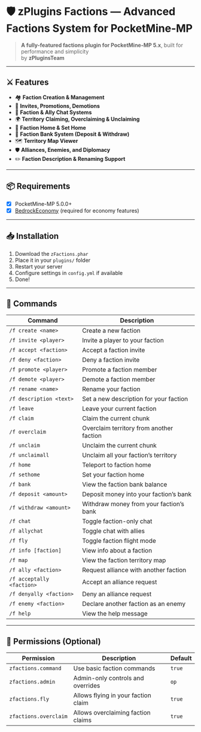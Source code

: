 
# 🛡 zPlugins Factions — Advanced Factions System for PocketMine-MP

> **A fully-featured factions plugin for PocketMine-MP 5.x**, built for performance and simplicity  
> by **zPluginsTeam**

---

## ⚔️ Features

- 🏘 **Faction Creation & Management**
- 🤝 **Invites, Promotions, Demotions**
- 💬 **Faction & Ally Chat Systems**
- 🌍 **Territory Claiming, Overclaiming & Unclaiming**
- 🏡 **Faction Home & Set Home**
- 🏦 **Faction Bank System (Deposit & Withdraw)**
- 🗺 **Territory Map Viewer**
- 🛡 **Alliances, Enemies, and Diplomacy**
- ✏️ **Faction Description & Renaming Support**

---

## 📦 Requirements

- [x] PocketMine-MP 5.0.0+
- [x] [BedrockEconomy](https://poggit.pmmp.io/p/BedrockEconomy) (required for economy features)

---

## 📥 Installation

1. Download the `zFactions.phar`
2. Place it in your `plugins/` folder
3. Restart your server
4. Configure settings in `config.yml` if available
5. Done!

---

## 🧾 Commands

| Command | Description |
|--------|-------------|
| `/f create <name>` | Create a new faction |
| `/f invite <player>` | Invite a player to your faction |
| `/f accept <faction>` | Accept a faction invite |
| `/f deny <faction>` | Deny a faction invite |
| `/f promote <player>` | Promote a faction member |
| `/f demote <player>` | Demote a faction member |
| `/f rename <name>` | Rename your faction |
| `/f description <text>` | Set a new description for your faction |
| `/f leave` | Leave your current faction |
| `/f claim` | Claim the current chunk |
| `/f overclaim` | Overclaim territory from another faction |
| `/f unclaim` | Unclaim the current chunk |
| `/f unclaimall` | Unclaim all your faction’s territory |
| `/f home` | Teleport to faction home |
| `/f sethome` | Set your faction home |
| `/f bank` | View the faction bank balance |
| `/f deposit <amount>` | Deposit money into your faction’s bank |
| `/f withdraw <amount>` | Withdraw money from your faction’s bank |
| `/f chat` | Toggle faction-only chat |
| `/f allychat` | Toggle chat with allies |
| `/f fly` | Toggle faction flight mode |
| `/f info [faction]` | View info about a faction |
| `/f map` | View the faction territory map |
| `/f ally <faction>` | Request alliance with another faction |
| `/f acceptally <faction>` | Accept an alliance request |
| `/f denyally <faction>` | Deny an alliance request |
| `/f enemy <faction>` | Declare another faction as an enemy |
| `/f help` | View the help message |

---

## 📜 Permissions (Optional)

| Permission | Description | Default |
|------------|-------------|---------|
| `zfactions.command` | Use basic faction commands | `true` |
| `zfactions.admin` | Admin-only controls and overrides | `op` |
| `zfactions.fly` | Allows flying in your faction claim | `true` |
| `zfactions.overclaim` | Allows overclaiming faction claims | `true` |
